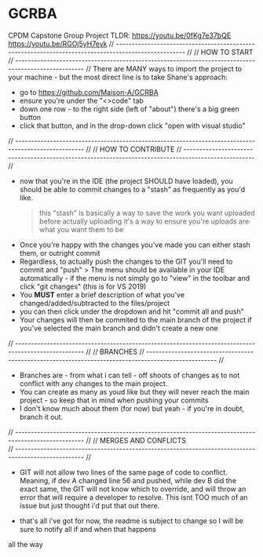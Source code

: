 # GCRBA
CPDM Capstone Group Project
TLDR: https://youtu.be/0fKg7e37bQE
      https://youtu.be/RGOj5yH7evk
// ---------------------------------------------------------------------------------------------------- // 
//                                          HOW TO START
// ---------------------------------------------------------------------------------------------------- // 
There are MANY ways to import the project to your machine - but the most direct line is to take Shane's 
approach:
- go to https://github.com/Maison-A/GCRBA
- ensure you're under the "<>code" tab
- down one row - to the right side (left of "about") there's a big green button
- click that button, and in the drop-down click "open with visual studio" 



// ---------------------------------------------------------------------------------------------------- // 
//                                         HOW TO CONTRIBUTE
// ---------------------------------------------------------------------------------------------------- // 
- now that you're in the IDE (the project SHOULD have loaded), you should be able to commit changes to a 
"stash" as frequently as you'd like.
    > this "stash" is basically a way to save the work you want uploaded before actually uploading
    > it's a way to ensure you're uploads are what you want them to be
- Once you're happy with the changes you've made you can either stash them, or outright commit
- Regardless, to actually push the changes to the GIT you'll need to commit and "push"
      > The menu should be available in your IDE automatically - if the menu is not simply go to "view" in the
      toolbar and click "git changes" (this is for VS 2019)
- You **MUST** enter a brief description of what you've changed/added/subtracted to the files/project
- you can then click under the dropdown and hit "commit all and push"
- Your changes will then be commited to the main branch of the project if you've selected the main branch and
didn't create a new one


// ---------------------------------------------------------------------------------------------------- // 
//                                          BRANCHES
// ---------------------------------------------------------------------------------------------------- //
- Branches are - from what i can tell - off shoots of changes as to not conflict with any changes to the 
main project.
- You can create as many as youd like but they will never reach the main project - so keep that in mind
when pushing your commits
- I don't know much about them (for now) but yeah - if you're in doubt, branch it out.



// ---------------------------------------------------------------------------------------------------- // 
//                                          MERGES AND CONFLICTS  
// ---------------------------------------------------------------------------------------------------- //
- GIT will not allow two lines of the same page of code to conflict. Meaning, if dev A changed line
56 and pushed, while dev B did the exact same, the GIT will not know which to override, and will throw
an error that will require a developer to resolve. This isnt TOO much of an issue but just thought i'd 
put that out there.

- that's all i've got for now, the readme is subject to change so I will be sure to notify all if and when
that happens


all the way
##

